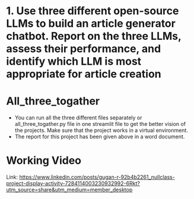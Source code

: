 # 1. Use three different open-source LLMs to build an article generator chatbot. Report on the three LLMs, assess their performance, and identify which LLM is most appropriate for article creation

# All_three_togather
- You can run all the three different files separately or all_three_togather.py file in one streamlit file to get the better vision of the projects. Make sure that the project works in a virtual environment.
- The report for this project has been given above in a word document.

# Working Video
Link: https://www.linkedin.com/posts/gugan-r-92b4b2261_nullclass-project-display-activity-7284114003230932992-6Rkt?utm_source=share&utm_medium=member_desktop
